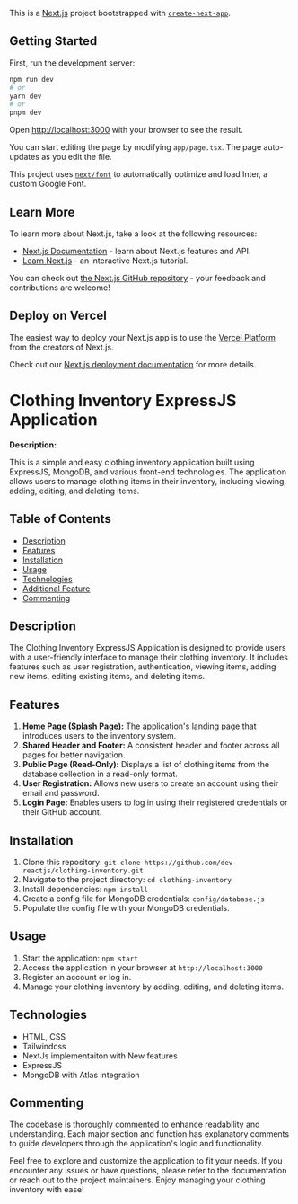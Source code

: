 This is a [Next.js](https://nextjs.org/) project bootstrapped with [`create-next-app`](https://github.com/vercel/next.js/tree/canary/packages/create-next-app).

## Getting Started

First, run the development server:

```bash
npm run dev
# or
yarn dev
# or
pnpm dev
```

Open [http://localhost:3000](http://localhost:3000) with your browser to see the result.

You can start editing the page by modifying `app/page.tsx`. The page auto-updates as you edit the file.

This project uses [`next/font`](https://nextjs.org/docs/basic-features/font-optimization) to automatically optimize and load Inter, a custom Google Font.

## Learn More

To learn more about Next.js, take a look at the following resources:

- [Next.js Documentation](https://nextjs.org/docs) - learn about Next.js features and API.
- [Learn Next.js](https://nextjs.org/learn) - an interactive Next.js tutorial.

You can check out [the Next.js GitHub repository](https://github.com/vercel/next.js/) - your feedback and contributions are welcome!

## Deploy on Vercel

The easiest way to deploy your Next.js app is to use the [Vercel Platform](https://vercel.com/new?utm_medium=default-template&filter=next.js&utm_source=create-next-app&utm_campaign=create-next-app-readme) from the creators of Next.js.

Check out our [Next.js deployment documentation](https://nextjs.org/docs/deployment) for more details.


# Clothing Inventory ExpressJS Application

**Description:**

This is a simple and easy clothing inventory application built using ExpressJS, MongoDB, and various front-end technologies. The application allows users to manage clothing items in their inventory, including viewing, adding, editing, and deleting items.

## Table of Contents
- [Description](#description)
- [Features](#features)
- [Installation](#installation)
- [Usage](#usage)
- [Technologies](#technologies)
- [Additional Feature](#additional-feature)
- [Commenting](#commenting)

## Description
The Clothing Inventory ExpressJS Application is designed to provide users with a user-friendly interface to manage their clothing inventory. It includes features such as user registration, authentication, viewing items, adding new items, editing existing items, and deleting items.

## Features
1. **Home Page (Splash Page):** The application's landing page that introduces users to the inventory system.
2. **Shared Header and Footer:** A consistent header and footer across all pages for better navigation.
3. **Public Page (Read-Only):** Displays a list of clothing items from the database collection in a read-only format.
4. **User Registration:** Allows new users to create an account using their email and password.
5. **Login Page:** Enables users to log in using their registered credentials or their GitHub account.

## Installation
1. Clone this repository: `git clone https://github.com/dev-reactjs/clothing-inventory.git`
2. Navigate to the project directory: `cd clothing-inventory`
3. Install dependencies: `npm install`
4. Create a config file for MongoDB credentials: `config/database.js`
5. Populate the config file with your MongoDB credentials.

## Usage
1. Start the application: `npm start`
2. Access the application in your browser at `http://localhost:3000`
3. Register an account or log in.
4. Manage your clothing inventory by adding, editing, and deleting items.

## Technologies
- HTML, CSS 
- Tailwindcss 
- NextJs implementaiton with New features
- ExpressJS
- MongoDB with Atlas integration



## Commenting
The codebase is thoroughly commented to enhance readability and understanding. Each major section and function has explanatory comments to guide developers through the application's logic and functionality.

Feel free to explore and customize the application to fit your needs. If you encounter any issues or have questions, please refer to the documentation or reach out to the project maintainers. Enjoy managing your clothing inventory with ease!
